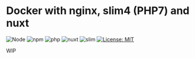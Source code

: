 # Docker with nginx, slim4 (PHP7) and nuxt


![Node](https://img.shields.io/badge/node-12.21.0-brightgreen)
![npm](https://img.shields.io/badge/npm-6.14.11-blue)
![php](https://img.shields.io/badge/php-7.3-9cf)
![nuxt](https://img.shields.io/badge/nuxt.js-v2.14.11-04C690.svg)
![slim](https://img.shields.io/badge/slim-4-green)
[![License: MIT](https://img.shields.io/badge/License-MIT-blue.svg?style=flat-square)](https://opensource.org/licenses/MIT)

WIP
